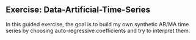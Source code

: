 ## Exercise: Data-Artificial-Time-Series

In this guided exercise, the goal is to build my own synthetic AR/MA time series by choosing auto-regressive coefficients and try to interpret them.




